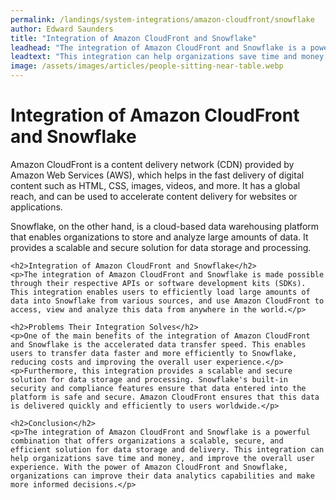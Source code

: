 ```yaml
---
permalink: /landings/system-integrations/amazon-cloudfront/snowflake
author: Edward Saunders
title: "Integration of Amazon CloudFront and Snowflake"
leadhead: "The integration of Amazon CloudFront and Snowflake is a powerful combination that offers organizations a scalable, secure, and efficient solution for data storage and delivery"
leadtext: "This integration can help organizations save time and money, and improve the overall user experience. With the power of Amazon CloudFront and Snowflake, organizations can improve their data analytics capabilities and make more informed decisions."
image: /assets/images/articles/people-sitting-near-table.webp
---
```

<div class="arttext">	<h1>Integration of Amazon CloudFront and Snowflake</h1>
	<p>Amazon CloudFront is a content delivery network (CDN) provided by Amazon Web Services (AWS), which helps in the fast delivery of digital content such as HTML, CSS, images, videos, and more. It has a global reach, and can be used to accelerate content delivery for websites or applications.</p>
	<p>Snowflake, on the other hand, is a cloud-based data warehousing platform that enables organizations to store and analyze large amounts of data. It provides a scalable and secure solution for data storage and processing.</p>

	<h2>Integration of Amazon CloudFront and Snowflake</h2>
	<p>The integration of Amazon CloudFront and Snowflake is made possible through their respective APIs or software development kits (SDKs). This integration enables users to efficiently load large amounts of data into Snowflake from various sources, and use Amazon CloudFront to access, view and analyze this data from anywhere in the world.</p>

	<h2>Problems Their Integration Solves</h2>
	<p>One of the main benefits of the integration of Amazon CloudFront and Snowflake is the accelerated data transfer speed. This enables users to transfer data faster and more efficiently to Snowflake, reducing costs and improving the overall user experience.</p>
	<p>Furthermore, this integration provides a scalable and secure solution for data storage and processing. Snowflake's built-in security and compliance features ensure that data entered into the platform is safe and secure. Amazon CloudFront ensures that this data is delivered quickly and efficiently to users worldwide.</p>

	<h2>Conclusion</h2>
	<p>The integration of Amazon CloudFront and Snowflake is a powerful combination that offers organizations a scalable, secure, and efficient solution for data storage and delivery. This integration can help organizations save time and money, and improve the overall user experience. With the power of Amazon CloudFront and Snowflake, organizations can improve their data analytics capabilities and make more informed decisions.</p>
</div>